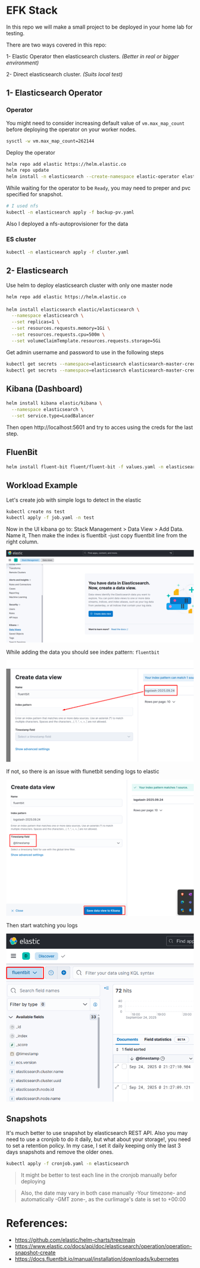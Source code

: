 # EFK Stack

In this repo we will make a small project to be deployed in your home lab for testing.

There are two ways covered in this repo:

1- Elastic Operator then elasticsearch clusters. 
*(Better in real or bigger environment)*

2- Direct elasticsearch cluster. *(Suits local test)*

## 1- Elasticsearch Operator

### Operator

You might need to consider increasing default value of `vm.max_map_count` before deploying the operator on your worker nodes.

```bash
sysctl -w vm.max_map_count=262144
```
Deploy the operator
```bash
helm repo add elastic https://helm.elastic.co
helm repo update
helm install -n elasticsearch --create-namespace elastic-operator elastic/eck-operator -n elasticsearch -f eck-operator-values.yaml
```

While waiting for the operator to be `Ready`, you may need to preper and pvc specified for snapshot.

```bash
# I used nfs
kubectl -n elasticsearch apply -f backup-pv.yaml
```

Also I deployed a nfs-autoprovisioner for the data

### ES cluster
```bash
kubectl -n elasticsearch apply -f cluster.yaml
```

## 2- Elasticsearch

Use helm to deploy elasticsearch cluster with only one master node
```bash
helm repo add elastic https://helm.elastic.co

helm install elasticsearch elastic/elasticsearch \
  --namespace elasticsearch \
  --set replicas=1 \
  --set resources.requests.memory=1Gi \
  --set resources.requests.cpu=500m \
  --set volumeClaimTemplate.resources.requests.storage=5Gi
```

Get admin username and password to use in the following steps
```bash
kubectl get secrets --namespace=elasticsearch elasticsearch-master-credentials -ojsonpath='{.data.username}' | base64 -d
kubectl get secrets --namespace=elasticsearch elasticsearch-master-credentials -ojsonpath='{.data.password}' | base64 -d
```

## Kibana (Dashboard)

```bash
helm install kibana elastic/kibana \
  --namespace elasticsearch \
  --set service.type=LoadBalancer
```

Then open http://localhost:5601 and try to acces using the creds for the last step.

## FluenBit

```bash
helm install fluent-bit fluent/fluent-bit -f values.yaml -n elasticsearch
```

## Workload Example

Let's create job with simple logs to detect in the elastic

```bash
kubectl create ns test
kubectl apply -f job.yaml -n test
```

Now in the UI kibana go to: Stack Management > Data View > Add Data. Name it, Then make the index is fluentbit -just copy fluentbit line from the right column.

![alt text](screens/image.png)

While adding the data you should see index pattern: `fluentbit` 

![alt text](screens/image-1.png)

If not, so there is an issue with flunetbit sending logs to elastic

![alt text](screens/image-2.png)

Then start watching you logs

![alt text](screens/image-3.png)

## Snapshots

It's much better to use snapshot by elasticsearch REST API.
Also you may need to use a cronjob to do it daily, but what about your storage!, you need to set a retention policy. In my case, I set it daily keeping only the last 3 days snapshots and remove the older ones.

```bash
kubectl apply -f cronjob.yaml -n elasticsearch
```

> It might be better to test each line in the cronjob manually befor deploying

> Also, the date may vary in both case manually -Your timezone- and automatically -GMT zone-, as the curlimage's date is set to +00:00

# References:
* https://github.com/elastic/helm-charts/tree/main
* https://www.elastic.co/docs/api/doc/elasticsearch/operation/operation-snapshot-create
* https://docs.fluentbit.io/manual/installation/downloads/kubernetes

